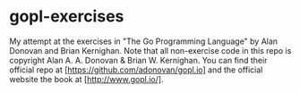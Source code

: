 gopl-exercises
==============
My attempt at the exercises in "The Go Programming Language" by Alan Donovan
and Brian Kernighan. Note that all non-exercise code in this repo is copyright
Alan A. A. Donovan & Brian W. Kernighan. You can find their official repo at
[https://github.com/adonovan/gopl.io] and the official website the book at
[http://www.gopl.io/].
